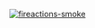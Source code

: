[![fireactions-smoke](https://github.com/Maveriq-One/fa-test/actions/workflows/run.yml/badge.svg)](https://github.com/Maveriq-One/fa-test/actions/workflows/run.yml)
